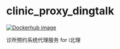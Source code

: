 # clinic_proxy_dingtalk
[![Dockerhub image](https://img.shields.io/badge/dockerhub-image-important.svg?logo=Docker)](https://hub.docker.com/r/everything411/clinic_proxy_dingtalk)

诊所预约系统代理服务 for i北理

